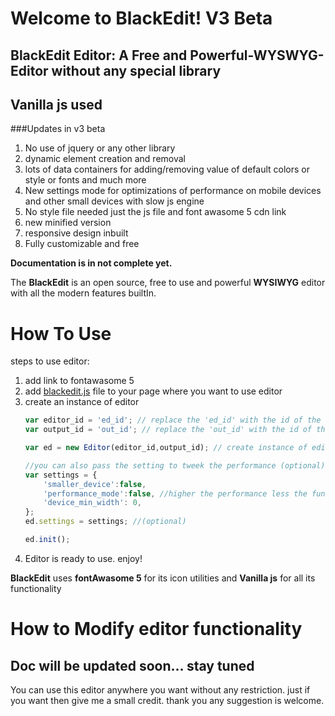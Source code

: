 # Welcome to BlackEdit! V3 Beta 
## BlackEdit Editor: A Free and Powerful-WYSWYG-Editor without any special library 
## Vanilla js used 

###Updates in v3 beta
1. No use of jquery or any other library
2. dynamic element creation and removal
3. lots of data containers for adding/removing value of default colors or style or fonts and much more 
4. New settings mode for optimizations of performance on mobile devices and other small devices with slow js engine
5. No style file needed just the js file and font awasome 5 cdn link
6. new minified version
7. responsive design inbuilt
8. Fully customizable and free


**Documentation is in not complete yet.**

The **BlackEdit** is an open source, free to use and powerful **WYSIWYG** editor with all the modern features builtIn.


# How To Use
steps to use editor:
1. add link to fontawasome 5 
2. add [blackedit.js](https://github.com/raj457036/BlackEdit/blob/master/v3/blackedit.js) file to your page where you want to use editor
3. create an instance of editor 
    ```javascript
    var editor_id = 'ed_id'; // replace the 'ed_id' with the id of the element where you want to put the editor
    var output_id = 'out_id'; // replace the 'out_id' with the id of the element where you want to put the output html
    
    var ed = new Editor(editor_id,output_id); // create instance of editor with provided editor_id and output_id(optional)

    //you can also pass the setting to tweek the performance (optional)
    var settings = {
        'smaller_device':false,
        'performance_mode':false, //higher the performance less the functionality
        'device_min_width': 0,
    };
    ed.settings = settings; //(optional)

    ed.init();
    ```
4. Editor is ready to use. enjoy!

**BlackEdit** uses **fontAwasome 5** for its icon utilities and **Vanilla js** for all its functionality

# How to Modify editor functionality
## Doc will be updated soon... stay tuned

You can use this editor anywhere you want without any restriction. just if you want then give me a small credit.
thank you any suggestion is welcome.
